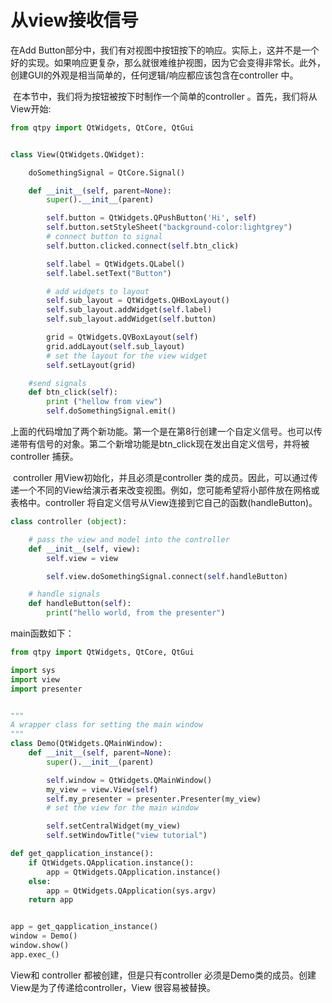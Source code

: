 # 从view接收信号

 在Add Button部分中，我们有对视图中按钮按下的响应。实际上，这并不是一个好的实现。如果响应更复杂，那么就很难维护视图，因为它会变得非常长。此外，创建GUI的外观是相当简单的，任何逻辑/响应都应该包含在controller 中。

​        在本节中，我们将为按钮被按下时制作一个简单的controller 。首先，我们将从View开始:

```python
from qtpy import QtWidgets, QtCore, QtGui


class View(QtWidgets.QWidget):

    doSomethingSignal = QtCore.Signal()

    def __init__(self, parent=None):
        super().__init__(parent)

        self.button = QtWidgets.QPushButton('Hi', self)
        self.button.setStyleSheet("background-color:lightgrey")
        # connect button to signal
        self.button.clicked.connect(self.btn_click)

        self.label = QtWidgets.QLabel()
        self.label.setText("Button")

        # add widgets to layout
        self.sub_layout = QtWidgets.QHBoxLayout()
        self.sub_layout.addWidget(self.label)
        self.sub_layout.addWidget(self.button)

        grid = QtWidgets.QVBoxLayout(self)
        grid.addLayout(self.sub_layout)
        # set the layout for the view widget
        self.setLayout(grid)

    #send signals
    def btn_click(self):
        print ("hellow from view")
        self.doSomethingSignal.emit()
```

​        上面的代码增加了两个新功能。第一个是在第8行创建一个自定义信号。也可以传递带有信号的对象。第二个新增功能是btn_click现在发出自定义信号，并将被controller 捕获。

​        controller 用View初始化，并且必须是controller 类的成员。因此，可以通过传递一个不同的View给演示者来改变视图。例如，您可能希望将小部件放在网格或表格中。controller 将自定义信号从View连接到它自己的函数(handleButton)。

```python
class controller (object):

    # pass the view and model into the controller 
    def __init__(self, view):
        self.view = view

        self.view.doSomethingSignal.connect(self.handleButton)

    # handle signals
    def handleButton(self):
        print("hello world, from the presenter")
```

main函数如下：

```python
from qtpy import QtWidgets, QtCore, QtGui

import sys
import view
import presenter


"""
A wrapper class for setting the main window
"""
class Demo(QtWidgets.QMainWindow):
    def __init__(self, parent=None):
        super().__init__(parent)

        self.window = QtWidgets.QMainWindow()
        my_view = view.View(self)
        self.my_presenter = presenter.Presenter(my_view)
        # set the view for the main window

        self.setCentralWidget(my_view)
        self.setWindowTitle("view tutorial")

def get_qapplication_instance():
    if QtWidgets.QApplication.instance():
        app = QtWidgets.QApplication.instance()
    else:
        app = QtWidgets.QApplication(sys.argv)
    return app


app = get_qapplication_instance()
window = Demo()
window.show()
app.exec_()
```

View和 controller 都被创建，但是只有controller 必须是Demo类的成员。创建View是为了传递给controller，View 很容易被替换。


